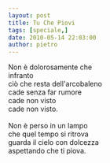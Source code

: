 ```yaml
---
layout: post
title: Tu Che Piovi
tags: [speciale,]
date: 2010-05-14 22:03:00
author: pietro
---
```

Non è dolorosamente che<br/>infranto<br/>ciò che resta dell'arcobaleno<br/>cade senza far rumore<br/>cade non visto<br/>cade non visto.<br/><br/>Non è perso in un lampo<br/>che quel tempo si ritrova<br/>guarda il cielo con dolcezza<br/>aspettando che ti piova.
